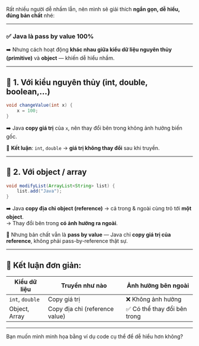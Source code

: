 Rất nhiều người dễ nhầm lẫn, nên mình sẽ giải thích **ngắn gọn, dễ hiểu, đúng bản chất** nhé:

---

### ✅ Java là **pass by value 100%**  
➡️ Nhưng cách hoạt động **khác nhau giữa kiểu dữ liệu nguyên thủy (primitive)** và **object** — khiến dễ hiểu nhầm.

---

## 🔹 1. Với **kiểu nguyên thủy (int, double, boolean,...)**
```java
void changeValue(int x) {
    x = 100;
}
```
➡️ Java **copy giá trị** của `x`, nên thay đổi bên trong không ảnh hưởng biến gốc.

📌 **Kết luận**: `int`, `double` → **giá trị không thay đổi** sau khi truyền.

---

## 🔹 2. Với **object / array**
```java
void modifyList(ArrayList<String> list) {
    list.add("Java");
}
```
➡️ Java **copy địa chỉ object (reference)** → cả trong & ngoài cùng trỏ tới **một object**.  
→ Thay đổi bên trong **có ảnh hưởng ra ngoài**.

📌 Nhưng bản chất vẫn là **pass by value** — Java chỉ **copy giá trị của reference**, không phải pass-by-reference thật sự.

---

## 🎯 Kết luận đơn giản:
| Kiểu dữ liệu     | Truyền như nào     | Ảnh hưởng bên ngoài |
|------------------|--------------------|----------------------|
| `int`, `double`  | Copy giá trị       | ❌ Không ảnh hưởng   |
| Object, Array    | Copy địa chỉ (reference value) | ✅ Có thể thay đổi bên trong |

---

Bạn muốn mình minh họa bằng ví dụ code cụ thể để dễ hiểu hơn không?